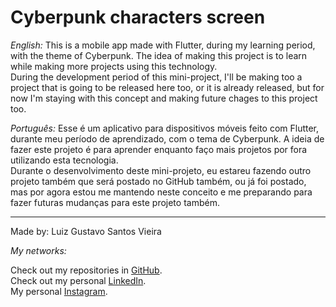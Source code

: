 # Cyberpunk characters screen

_English:_
This is a mobile app made with Flutter, during my learning period, with the theme of Cyberpunk. The idea of making this project is to learn while making more projects using this technology.  
During the development period of this mini-project, I'll be making too a project that is going to be released here too, or it is already released, but for now I'm staying with this concept and making future chages to this project too.


_Português:_
Esse é um aplicativo para dispositivos móveis feito com Flutter, durante meu período de aprendizado, com o tema de Cyberpunk. A ideia de fazer este projeto é para aprender enquanto faço mais projetos por fora utilizando esta tecnologia.  
Durante o desenvolvimento deste mini-projeto, eu estareu fazendo outro projeto também que será postado no GitHub também, ou já foi postado, mas por agora estou me mantendo neste conceito e me preparando para fazer futuras mudanças para este projeto também.  

---

Made by: Luiz Gustavo Santos Vieira 

*My networks:*

Check out my repositories in [GitHub](https://github.com/LuizVieira11).  
Check out my personal [LinkedIn](https://www.linkedin.com/in/LuizVieira11).  
My personal [Instagram](https://www.instagram.com/luizsv11/).
